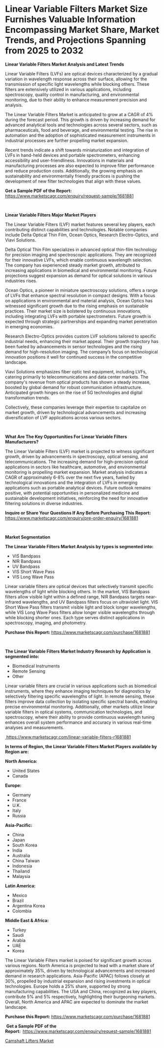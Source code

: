 <p><h1>Linear Variable Filters Market Size Furnishes Valuable Information Encompassing Market Share, Market Trends, and Projections Spanning from 2025 to 2032</h1></p><p><strong>Linear Variable Filters Market Analysis and Latest Trends</strong></p>
<p><p>Linear Variable Filters (LVFs) are optical devices characterized by a gradual variation in wavelength response across their surface, allowing for the transmission of specific light wavelengths while blocking others. These filters are extensively utilized in various applications, including spectroscopy, quality control in manufacturing, and environmental monitoring, due to their ability to enhance measurement precision and analysis.</p><p>The Linear Variable Filters Market is anticipated to grow at a CAGR of 4% during the forecast period. This growth is driven by increasing demand for advanced analytical tools and technologies across several sectors, such as pharmaceuticals, food and beverage, and environmental testing. The rise in automation and the adoption of sophisticated measurement instruments in industrial processes are further propelling market expansion. </p><p>Recent trends indicate a shift towards miniaturization and integration of LVFs in hand-held devices and portable spectrometers, enhancing accessibility and user-friendliness. Innovations in materials and manufacturing processes are also expected to improve filter performance and reduce production costs. Additionally, the growing emphasis on sustainability and environmentally friendly practices is pushing the development of new filter technologies that align with these values.</p></p>
<p><strong>Get a Sample PDF of the Report:&nbsp;</strong> <a href="https://www.marketscagr.com/enquiry/request-sample/1681881?utm_campaign=2782&utm_medium=2&utm_source=Github&utm_content=ia&utm_term=10042025&utm_id=linear-variable-filters">https://www.marketscagr.com/enquiry/request-sample/1681881</a></p>
<p>&nbsp;</p>
<p><strong>Linear Variable Filters Major Market Players</strong></p>
<p><p>The Linear Variable Filters (LVF) market features several key players, each contributing distinct capabilities and technologies. Notable companies include Delta Optical Thin Film, Ocean Optics, Research Electro-Optics, and Viavi Solutions.</p><p>Delta Optical Thin Film specializes in advanced optical thin-film technology for precision imaging and spectroscopic applications. They are recognized for their innovative LVFs, which enable continuous wavelength selection. The company has experienced steady market growth, attributed to increasing applications in biomedical and environmental monitoring. Future projections suggest expansion as demand for optical solutions in various industries rises.</p><p>Ocean Optics, a pioneer in miniature spectroscopy solutions, offers a range of LVFs that enhance spectral resolution in compact designs. With a focus on applications in environmental and material analysis, Ocean Optics has witnessed significant growth due to the rising emphasis on sustainable practices. Their market size is bolstered by continuous innovations, including integrating LVFs with portable spectrometers. Future growth is expected through strategic partnerships and expanding market penetration in emerging economies.</p><p>Research Electro-Optics provides custom LVF solutions tailored to specific industrial needs, enhancing their market appeal. Their growth trajectory has been fueled by advancements in sensor technologies and the rising demand for high-resolution imaging. The company’s focus on technological innovation positions it well for continued success in the competitive landscape.</p><p>Viavi Solutions emphasizes fiber optic test equipment, including LVFs, catering primarily to telecommunications and data center markets. The company's revenue from optical products has shown a steady increase, boosted by global demand for robust communication infrastructure. Anticipated growth hinges on the rise of 5G technologies and digital transformation trends.</p><p>Collectively, these companies leverage their expertise to capitalize on market growth, driven by technological advancements and increasing diversification of LVF applications across various sectors.</p></p>
<p>&nbsp;</p>
<p><strong>What Are The Key Opportunities For Linear Variable Filters Manufacturers?</strong></p>
<p><p>The Linear Variable Filters (LVF) market is projected to witness significant growth, driven by advancements in spectroscopy, optical sensing, and telecommunications. The increasing demand for high-precision optical applications in sectors like healthcare, automotive, and environmental monitoring is propelling market expansion. Market analysis indicates a CAGR of approximately 6-8% over the next five years, fueled by technological innovations and the integration of LVFs in emerging applications such as portable analytical devices. Future outlook remains positive, with potential opportunities in personalized medicine and sustainable development initiatives, reinforcing the need for innovative filtering solutions in diverse industries.</p></p>
<p><strong>Inquire or Share Your Questions If Any Before Purchasing This Report:</strong> <a href="https://www.marketscagr.com/enquiry/pre-order-enquiry/1681881?utm_campaign=2782&utm_medium=2&utm_source=Github&utm_content=ia&utm_term=10042025&utm_id=linear-variable-filters">https://www.marketscagr.com/enquiry/pre-order-enquiry/1681881</a></p>
<p>&nbsp;</p>
<p><strong>Market Segmentation</strong></p>
<p><strong>The Linear Variable Filters Market Analysis by types is segmented into:</strong></p>
<p><ul><li>VIS Bandpass</li><li>NIR Bandpass</li><li>UV Bandpass</li><li>VIS Short Wave Pass</li><li>VIS Long Wave Pass</li></ul></p>
<p><p>Linear variable filters are optical devices that selectively transmit specific wavelengths of light while blocking others. In the market, VIS Bandpass filters allow visible light within a defined range, NIR Bandpass targets near-infrared wavelengths, and UV Bandpass filters focus on ultraviolet light. VIS Short Wave Pass filters transmit visible light and block longer wavelengths, while VIS Long Wave Pass filters allow longer visible wavelengths through while blocking shorter ones. Each type serves distinct applications in spectroscopy, imaging, and photometry.</p></p>
<p><strong>Purchase this Report:&nbsp;</strong><a href="https://www.marketscagr.com/purchase/1681881?utm_campaign=2782&utm_medium=2&utm_source=Github&utm_content=ia&utm_term=10042025&utm_id=linear-variable-filters">https://www.marketscagr.com/purchase/1681881</a></p>
<p>&nbsp;</p>
<p><strong>The Linear Variable Filters Market Industry Research by Application is segmented into:</strong></p>
<p><ul><li>Biomedical Instruments</li><li>Remote Sensing</li><li>Other</li></ul></p>
<p><p>Linear variable filters are crucial in various applications such as biomedical instruments, where they enhance imaging techniques for diagnostics by selectively filtering specific wavelengths of light. In remote sensing, these filters improve data collection by isolating specific spectral bands, enabling precise environmental monitoring. Additionally, other markets utilize linear variable filters in optical systems, communication technologies, and spectroscopy, where their ability to provide continuous wavelength tuning enhances overall system performance and accuracy in various real-time analyses and measurements.</p></p>
<p><a href="https://www.marketscagr.com/linear-variable-filters-r1681881?utm_campaign=2782&utm_medium=2&utm_source=Github&utm_content=ia&utm_term=10042025&utm_id=linear-variable-filters">&nbsp;https://www.marketscagr.com/linear-variable-filters-r1681881</a></p>
<p><strong>In terms of Region, the Linear Variable Filters Market Players available by Region are:</strong></p>
<p>
    <p> <strong> North America: </strong>
        <ul>
            <li>United States</li>
            <li>Canada</li>
        </ul>
        </p> 
    <p> <strong> Europe: </strong>
        <ul>
            <li>Germany</li>
            <li>France</li>
            <li>U.K.</li>
            <li>Italy</li>
            <li>Russia</li>
        </ul>
        </p> 
    <p> <strong> Asia-Pacific: </strong>
        <ul>
            <li>China</li>
            <li>Japan</li>
            <li>South Korea</li>
            <li>India</li>
            <li>Australia</li>
            <li>China Taiwan</li>
            <li>Indonesia</li>
            <li>Thailand</li>
            <li>Malaysia</li>
        </ul>
        </p> 
    <p> <strong> Latin America: </strong>
        <ul>
            <li>Mexico</li>
            <li>Brazil</li>
            <li>Argentina Korea</li>
            <li>Colombia</li>
        </ul>
        </p> 
    <p> <strong> Middle East & Africa: </strong>
        <ul>
            <li>Turkey</li>
            <li>Saudi</li>
            <li>Arabia</li>
            <li>UAE</li>
            <li>Korea</li>
        </ul>
    </p>
    </p>
<p><p>The Linear Variable Filters market is poised for significant growth across various regions. North America is projected to lead with a market share of approximately 35%, driven by technological advancements and increased demand in research applications. Asia-Pacific (APAC) follows closely at 30%, propelled by industrial expansion and rising investments in optical technologies. Europe holds a 25% share, supported by strong manufacturing capabilities. The USA and China, recognized as key players, contribute 5% and 5% respectively, highlighting their burgeoning markets. Overall, North America and APAC are expected to dominate the market landscape.</p></p>
<p><strong>Purchase this Report: </strong><a href="https://www.marketscagr.com/purchase/1681881?utm_campaign=2782&utm_medium=2&utm_source=Github&utm_content=ia&utm_term=10042025&utm_id=linear-variable-filters">https://www.marketscagr.com/purchase/1681881</a></p>
<p>&nbsp;<strong>Get a Sample PDF of the Report:&nbsp;&nbsp;</strong><a href="https://www.marketscagr.com/enquiry/request-sample/1681881?utm_campaign=2782&utm_medium=2&utm_source=Github&utm_content=ia&utm_term=10042025&utm_id=linear-variable-filters">https://www.marketscagr.com/enquiry/request-sample/1681881</a></p>
<p><strong></strong></p>
<p><p><a href="https://github.com/gaiusmelyna/Market-Research-Report-List-1/blob/main/camshaft-lifters-market.md?utm_campaign=2782&utm_medium=2&utm_source=Github&utm_content=ia&utm_term=10042025&utm_id=linear-variable-filters">Camshaft Lifters Market</a></p></p>